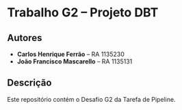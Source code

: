 # Trabalho G2 – Projeto DBT

## Autores
- **Carlos Henrique Ferrão** – RA 1135230  
- **João Francisco Mascarello** – RA 1135131  

## Descrição
Este repositório contém o Desafio G2 da Tarefa de Pipeline.
